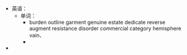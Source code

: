 - 英语：
	- 单词：
		- burden
		  outline
		  garment
		  genuine
		  estate
		  dedicate
		  reverse
		  augment
		  resistance
		  disorder
		  commercial
		  category
		  hemisphere
		  vain、
		-
-